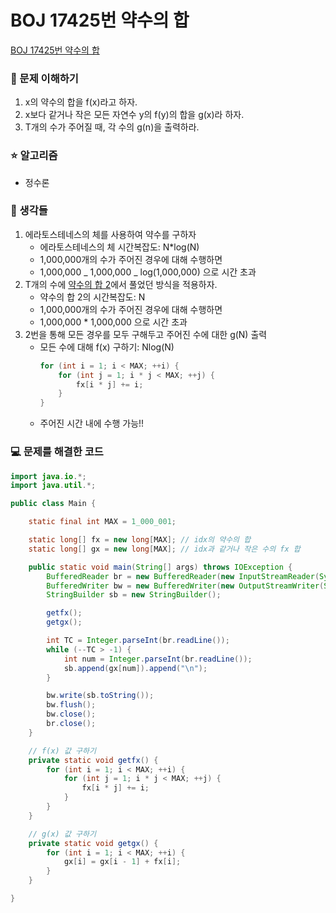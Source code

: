 # BOJ 17425번 약수의 합

[BOJ 17425번 약수의 합](https://www.acmicpc.net/problem/17425)

### 🤔 문제 이해하기

1. x의 약수의 합을 f(x)라고 하자.
2. x보다 같거나 작은 모든 자연수 y의 f(y)의 합을 g(x)라 하자.
3. T개의 수가 주어질 때, 각 수의 g(n)을 출력하라.

### ⭐ 알고리즘

- 정수론

### 📖 생각들

1. 에라토스테네스의 체를 사용하여 약수를 구하자
   - 에라토스테네스의 체 시간복잡도: N\*log(N)
   - 1,000,000개의 수가 주어진 경우에 대해 수행하면
   - 1,000,000 _ 1,000,000 _ log(1,000,000) 으로 시간 초과
2. T개의 수에 [약수의 합 2](https://www.acmicpc.net/problem/17427)에서 풀었던 방식을 적용하자.
   - 약수의 합 2의 시간복잡도: N
   - 1,000,000개의 수가 주어진 경우에 대해 수행하면
   - 1,000,000 \* 1,000,000 으로 시간 초과
3. 2번을 통해 모든 경우를 모두 구해두고 주어진 수에 대한 g(N) 출력
   - 모든 수에 대해 f(x) 구하기: Nlog(N)
     ```java
     for (int i = 1; i < MAX; ++i) {
         for (int j = 1; i * j < MAX; ++j) {
             fx[i * j] += i;
         }
     }
     ```
   - 주어진 시간 내에 수행 가능!!

### 💻 문제를 해결한 코드

```java
import java.io.*;
import java.util.*;

public class Main {

    static final int MAX = 1_000_001;

    static long[] fx = new long[MAX]; // idx의 약수의 합
    static long[] gx = new long[MAX]; // idx과 같거나 작은 수의 fx 합

    public static void main(String[] args) throws IOException {
        BufferedReader br = new BufferedReader(new InputStreamReader(System.in));
        BufferedWriter bw = new BufferedWriter(new OutputStreamWriter(System.out));
        StringBuilder sb = new StringBuilder();

        getfx();
        getgx();

        int TC = Integer.parseInt(br.readLine());
        while (--TC > -1) {
            int num = Integer.parseInt(br.readLine());
            sb.append(gx[num]).append("\n");
        }

        bw.write(sb.toString());
        bw.flush();
        bw.close();
        br.close();
    }

    // f(x) 값 구하기
    private static void getfx() {
        for (int i = 1; i < MAX; ++i) {
            for (int j = 1; i * j < MAX; ++j) {
                fx[i * j] += i;
            }
        }
    }

    // g(x) 값 구하기
    private static void getgx() {
        for (int i = 1; i < MAX; ++i) {
            gx[i] = gx[i - 1] + fx[i];
        }
    }

}
```
